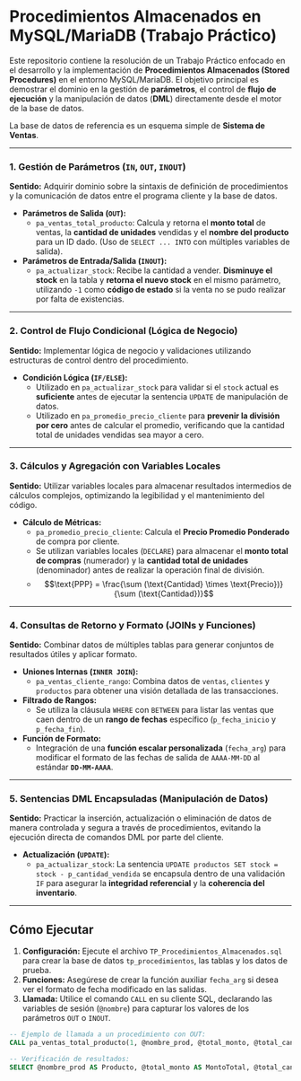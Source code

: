 # Procedimientos Almacenados en MySQL/MariaDB (Trabajo Práctico)

Este repositorio contiene la resolución de un Trabajo Práctico enfocado en el desarrollo y la implementación de **Procedimientos Almacenados (Stored Procedures)** en el entorno MySQL/MariaDB. El objetivo principal es demostrar el dominio en la gestión de **parámetros**, el control de **flujo de ejecución** y la manipulación de datos (**DML**) directamente desde el motor de la base de datos.

La base de datos de referencia es un esquema simple de **Sistema de Ventas**.

---

### 1. Gestión de Parámetros (`IN`, `OUT`, `INOUT`) 

**Sentido:** Adquirir dominio sobre la sintaxis de definición de procedimientos y la comunicación de datos entre el programa cliente y la base de datos.

* **Parámetros de Salida (`OUT`):**
    * `pa_ventas_total_producto`: Calcula y retorna el **monto total** de ventas, la **cantidad de unidades** vendidas y el **nombre del producto** para un ID dado. (Uso de `SELECT ... INTO` con múltiples variables de salida).
* **Parámetros de Entrada/Salida (`INOUT`):**
    * `pa_actualizar_stock`: Recibe la cantidad a vender. **Disminuye el stock** en la tabla y **retorna el nuevo stock** en el mismo parámetro, utilizando `-1` como **código de estado** si la venta no se pudo realizar por falta de existencias.

---

### 2. Control de Flujo Condicional (Lógica de Negocio) 

**Sentido:** Implementar lógica de negocio y validaciones utilizando estructuras de control dentro del procedimiento.

* **Condición Lógica (`IF/ELSE`):**
    * Utilizado en `pa_actualizar_stock` para validar si el `stock` actual es **suficiente** antes de ejecutar la sentencia `UPDATE` de manipulación de datos.
    * Utilizado en `pa_promedio_precio_cliente` para **prevenir la división por cero** antes de calcular el promedio, verificando que la cantidad total de unidades vendidas sea mayor a cero.

---

### 3. Cálculos y Agregación con Variables Locales 

**Sentido:** Utilizar variables locales para almacenar resultados intermedios de cálculos complejos, optimizando la legibilidad y el mantenimiento del código.

* **Cálculo de Métricas:**
    * `pa_promedio_precio_cliente`: Calcula el **Precio Promedio Ponderado** de compra por cliente.
    * Se utilizan variables locales (`DECLARE`) para almacenar el **monto total de compras** (numerador) y la **cantidad total de unidades** (denominador) antes de realizar la operación final de división.
    * $$\text{PPP} = \frac{\sum (\text{Cantidad} \times \text{Precio})}{\sum (\text{Cantidad})}$$

---

### 4. Consultas de Retorno y Formato (JOINs y Funciones) 

**Sentido:** Combinar datos de múltiples tablas para generar conjuntos de resultados útiles y aplicar formato.

* **Uniones Internas (`INNER JOIN`):**
    * `pa_ventas_cliente_rango`: Combina datos de `ventas`, `clientes` y `productos` para obtener una visión detallada de las transacciones.
* **Filtrado de Rangos:**
    * Se utiliza la cláusula `WHERE` con `BETWEEN` para listar las ventas que caen dentro de un **rango de fechas** específico (`p_fecha_inicio` y `p_fecha_fin`).
* **Función de Formato:**
    * Integración de una **función escalar personalizada** (`fecha_arg`) para modificar el formato de las fechas de salida de `AAAA-MM-DD` al estándar **`DD-MM-AAAA`**.

---

### 5. Sentencias DML Encapsuladas (Manipulación de Datos) 

**Sentido:** Practicar la inserción, actualización o eliminación de datos de manera controlada y segura a través de procedimientos, evitando la ejecución directa de comandos DML por parte del cliente.

* **Actualización (`UPDATE`):**
    * `pa_actualizar_stock`: La sentencia `UPDATE productos SET stock = stock - p_cantidad_vendida` se encapsula dentro de una validación `IF` para asegurar la **integridad referencial** y la **coherencia del inventario**.

---

##  Cómo Ejecutar

1.  **Configuración:** Ejecute el archivo `TP_Procedimientos_Almacenados.sql` para crear la base de datos `tp_procedimientos`, las tablas y los datos de prueba.
2.  **Funciones:** Asegúrese de crear la función auxiliar `fecha_arg` si desea ver el formato de fecha modificado en las salidas.
3.  **Llamada:** Utilice el comando `CALL` en su cliente SQL, declarando las variables de sesión (`@nombre`) para capturar los valores de los parámetros `OUT` o `INOUT`.

```sql
-- Ejemplo de llamada a un procedimiento con OUT:
CALL pa_ventas_total_producto(1, @nombre_prod, @total_monto, @total_cant);

-- Verificación de resultados:
SELECT @nombre_prod AS Producto, @total_monto AS MontoTotal, @total_cant AS Unidades;

